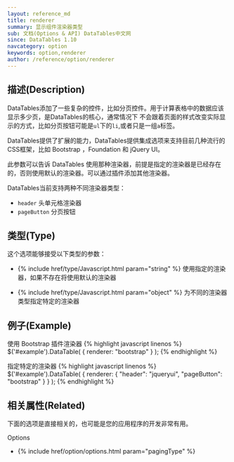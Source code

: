 ```yaml
---
layout: reference_md
title: renderer
summary: 显示组件渲染器类型
sub: 文档(Options & API) DataTables中文网
since: DataTables 1.10
navcategory: option
keywords: option,renderer
author: /reference/option/renderer
---
```


## 描述(Description)
DataTables添加了一些复杂的控件，比如分页控件。用于计算表格中的数据应该显示多少页，是DataTables的核心，通常情况下
不会跟着页面的样式改变实际显示的方式，比如分页按钮可能是`ul`下的`li`,或者只是一组`a`标签。

DataTables提供了扩展的能力，DataTables提供集成选项来支持目前几种流行的CSS框架，比如 Bootstrap ，Foundation 和 jQuery UI。

此参数可以告诉 DataTables 使用那种渲染器，前提是指定的渲染器是已经存在的，否则使用默认的渲染器。可以通过插件添加其他渲染器。

DataTables当前支持两种不同渲染器类型：

- `header` 头单元格渲染器
- `pageButton` 分页按钮


## 类型(Type)
这个选项能够接受以下类型的参数：

- {% include href/type/Javascript.html param="string" %}
使用指定的渲染器，如果不存在将使用默认的渲染器

- {% include href/type/Javascript.html param="object" %}
为不同的渲染器类型指定特定的渲染器
 
## 例子(Example)
使用 Bootstrap 插件渲染器 
{% highlight javascript linenos %}
$('#example').DataTable( {
    renderer: "bootstrap"
} );
{% endhighlight %}

指定特定的渲染器
{% highlight javascript linenos %}
$('#example').DataTable( {
    renderer: {
        "header": "jqueryui",
        "pageButton": "bootstrap"
    }
} );
{% endhighlight %}

## 相关属性(Related)
下面的选项是直接相关的，也可能是您的应用程序的开发非常有用。

Options

- {% include href/option/options.html param="pagingType" %}